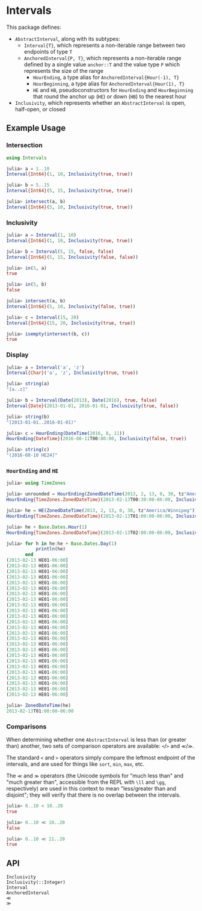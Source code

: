 # Intervals

This package defines:
* `AbstractInterval`, along with its subtypes:
  * `Interval{T}`, which represents a non-iterable range between two endpoints of type `T`
  * `AnchoredInterval{P, T}`, which represents a non-iterable range defined by a single
    value `anchor::T` and the value type `P` which represents the size of the range
    * `HourEnding`, a type alias for `AnchoredInterval{Hour(-1), T}`
    * `HourBeginning`, a type alias for `AnchoredInterval{Hour(1), T}`
    * `HE` and `HB`, pseudoconstructors for `HourEnding` and `HourBeginning` that round the
      anchor up (`HE`) or down (`HB`) to the nearest hour
* `Inclusivity`, which represents whether an `AbstractInterval` is open, half-open, or
  closed

## Example Usage

### Intersection

```julia
using Intervals

julia> a = 1..10
Interval{Int64}(1, 10, Inclusivity(true, true))

julia> b = 5..15
Interval{Int64}(5, 15, Inclusivity(true, true))

julia> intersect(a, b)
Interval{Int64}(5, 10, Inclusivity(true, true))
```

### Inclusivity

```julia
julia> a = Interval(1, 10)
Interval{Int64}(1, 10, Inclusivity(true, true))

julia> b = Interval(5, 15, false, false)
Interval{Int64}(5, 15, Inclusivity(false, false))

julia> in(5, a)
true

julia> in(5, b)
false

julia> intersect(a, b)
Interval{Int64}(5, 10, Inclusivity(false, true))

julia> c = Interval(15, 20)
Interval{Int64}(15, 20, Inclusivity(true, true))

julia> isempty(intersect(b, c))
true
```

### Display

```julia
julia> a = Interval('a', 'z')
Interval{Char}('a', 'z', Inclusivity(true, true))

julia> string(a)
"[a..z]"

julia> b = Interval(Date(2013), Date(2016), true, false)
Interval{Date}(2013-01-01, 2016-01-01, Inclusivity(true, false))

julia> string(b)
"[2013-01-01..2016-01-01)"

julia> c = HourEnding(DateTime(2016, 8, 11))
HourEnding{DateTime}(2016-08-11T00:00:00, Inclusivity(false, true))

julia> string(c)
"(2016-08-10 HE24]"
```

### `HourEnding` and `HE`

```julia
julia> using TimeZones

julia> unrounded = HourEnding(ZonedDateTime(2013, 2, 13, 0, 30, tz"America/Winnipeg"))
HourEnding{TimeZones.ZonedDateTime}(2013-02-13T00:30:00-06:00, Inclusivity(false, true))

julia> he = HE(ZonedDateTime(2013, 2, 13, 0, 30, tz"America/Winnipeg"))
HourEnding{TimeZones.ZonedDateTime}(2013-02-13T01:00:00-06:00, Inclusivity(false, true))

julia> he + Base.Dates.Hour(1)
HourEnding{TimeZones.ZonedDateTime}(2013-02-13T02:00:00-06:00, Inclusivity(false, true))

julia> for h in he:he + Base.Dates.Day(1)
           println(he)
       end
(2013-02-13 HE01-06:00]
(2013-02-13 HE01-06:00]
(2013-02-13 HE01-06:00]
(2013-02-13 HE01-06:00]
(2013-02-13 HE01-06:00]
(2013-02-13 HE01-06:00]
(2013-02-13 HE01-06:00]
(2013-02-13 HE01-06:00]
(2013-02-13 HE01-06:00]
(2013-02-13 HE01-06:00]
(2013-02-13 HE01-06:00]
(2013-02-13 HE01-06:00]
(2013-02-13 HE01-06:00]
(2013-02-13 HE01-06:00]
(2013-02-13 HE01-06:00]
(2013-02-13 HE01-06:00]
(2013-02-13 HE01-06:00]
(2013-02-13 HE01-06:00]
(2013-02-13 HE01-06:00]
(2013-02-13 HE01-06:00]
(2013-02-13 HE01-06:00]
(2013-02-13 HE01-06:00]
(2013-02-13 HE01-06:00]
(2013-02-13 HE01-06:00]
(2013-02-13 HE01-06:00]

julia> ZonedDateTime(he)
2013-02-13T01:00:00-06:00
```

### Comparisons

When determining whether one `AbstractInterval` is less than (or greater than) another, two
sets of comparison operators are available: `<`/`>` and `≪`/`≫`.

The standard `<` and `>` operators simply compare the leftmost endpoint of the intervals,
and are used for things like `sort`, `min`, `max`, etc.

The `≪` and `≫` operators (the Unicode symbols for "much less than" and "much greater than",
accessible from the REPL with `\ll` and `\gg`, respectively) are used in this context to
mean "less/greater than and disjoint"; they will verify that there is no overlap between
the intervals.

```julia
julia> 0..10 < 10..20
true

julia> 0..10 ≪ 10..20
false

julia> 0..10 ≪ 11..20
true
```

## API

```@docs
Inclusivity
Inclusivity(::Integer)
Interval
AnchoredInterval
≪
≫
```
